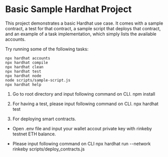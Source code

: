 # Basic Sample Hardhat Project

This project demonstrates a basic Hardhat use case. It comes with a sample contract, a test for that contract, a sample script that deploys that contract, and an example of a task implementation, which simply lists the available accounts.

Try running some of the following tasks:

```shell
npx hardhat accounts
npx hardhat compile
npx hardhat clean
npx hardhat test
npx hardhat node
node scripts/sample-script.js
npx hardhat help
```



1. Go to root directory and input following command on CLI.
npm install


2. For having a test, please input following command on CLI.
npx hardhat test


3. For deploying smart contracts.
- Open .env file and input your wallet accout private key with rinkeby testnet ETH balance.

- Please input following command on CLI
npx hardhat run --network rinkeby scripts/deploy_contracts.js
